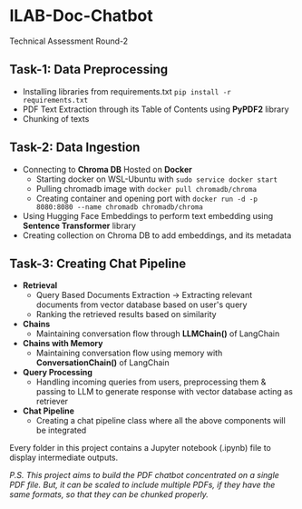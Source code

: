 # ILAB-Doc-Chatbot
Technical Assessment Round-2

## Task-1: Data Preprocessing
- Installing libraries from requirements.txt `pip install -r requirements.txt`
- PDF Text Extraction through its Table of Contents using **PyPDF2** library
- Chunking of texts

## Task-2: Data Ingestion
- Connecting to **Chroma DB** Hosted on **Docker**
    - Starting docker on WSL-Ubuntu with `sudo service docker start`
    - Pulling chromadb image with `docker pull chromadb/chroma`
    - Creating container and opening port with `docker run -d -p 8080:8080 --name chromadb chromadb/chroma`
- Using Hugging Face Embeddings to perform text embedding using **Sentence Transformer** library
- Creating collection on Chroma DB to add embeddings, and its metadata

## Task-3: Creating Chat Pipeline
- **Retrieval**
    - Query Based Documents Extraction -> Extracting relevant documents from vector database based on user's query
    - Ranking the retrieved results based on similarity
- **Chains**
    - Maintaining conversation flow through **LLMChain()** of LangChain
- **Chains with Memory**
    - Maintaining conversation flow using memory with **ConversationChain()** of LangChain
- **Query Processing**
    - Handling incoming queries from users, preprocessing them & passing to LLM to generate response with vector database acting as retriever
- **Chat Pipeline**
    - Creating a chat pipeline class where all the above components will be integrated

Every folder in this project contains a Jupyter notebook (.ipynb) file to display intermediate outputs.

*P.S. This project aims to build the PDF chatbot concentrated on a single PDF file. But, it can be scaled to include multiple PDFs, if they have the same formats, so that they can be chunked properly.*